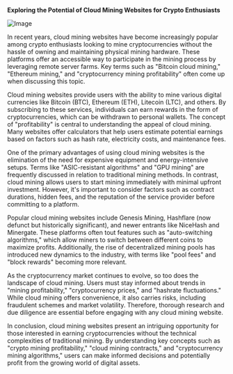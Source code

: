 **Exploring the Potential of Cloud Mining Websites for Crypto Enthusiasts**

![Image](https://github.com/user-attachments/assets/31692037-0104-4703-abd1-696b6a7dd41b)

In recent years, cloud mining websites have become increasingly popular among crypto enthusiasts looking to mine cryptocurrencies without the hassle of owning and maintaining physical mining hardware. These platforms offer an accessible way to participate in the mining process by leveraging remote server farms. Key terms such as "Bitcoin cloud mining," "Ethereum mining," and "cryptocurrency mining profitability" often come up when discussing this topic.

Cloud mining websites provide users with the ability to mine various digital currencies like Bitcoin (BTC), Ethereum (ETH), Litecoin (LTC), and others. By subscribing to these services, individuals can earn rewards in the form of cryptocurrencies, which can be withdrawn to personal wallets. The concept of "profitability" is central to understanding the appeal of cloud mining. Many websites offer calculators that help users estimate potential earnings based on factors such as hash rate, electricity costs, and maintenance fees.

One of the primary advantages of using cloud mining websites is the elimination of the need for expensive equipment and energy-intensive setups. Terms like "ASIC-resistant algorithms" and "GPU mining" are frequently discussed in relation to traditional mining methods. In contrast, cloud mining allows users to start mining immediately with minimal upfront investment. However, it's important to consider factors such as contract durations, hidden fees, and the reputation of the service provider before committing to a platform.

Popular cloud mining websites include Genesis Mining, Hashflare (now defunct but historically significant), and newer entrants like NiceHash and Minergate. These platforms often tout features such as "auto-switching algorithms," which allow miners to switch between different coins to maximize profits. Additionally, the rise of decentralized mining pools has introduced new dynamics to the industry, with terms like "pool fees" and "block rewards" becoming more relevant.

As the cryptocurrency market continues to evolve, so too does the landscape of cloud mining. Users must stay informed about trends in "mining profitability," "cryptocurrency prices," and "hashrate fluctuations." While cloud mining offers convenience, it also carries risks, including fraudulent schemes and market volatility. Therefore, thorough research and due diligence are essential before engaging with any cloud mining website.

In conclusion, cloud mining websites present an intriguing opportunity for those interested in earning cryptocurrencies without the technical complexities of traditional mining. By understanding key concepts such as "crypto mining profitability," "cloud mining contracts," and "cryptocurrency mining algorithms," users can make informed decisions and potentially profit from the growing world of digital assets.